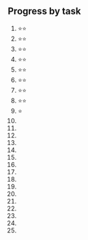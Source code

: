 ## Progress by task

1. ⭐⭐
2. ⭐⭐
3. ⭐⭐
4. ⭐⭐
5. ⭐⭐
6. ⭐⭐
7. ⭐⭐
8. ⭐⭐
9. ⭐
10.
11.
12.
13.
14.
15.
16.
17.
18.
19.
20.
21.
22.
23.
24.
25.
